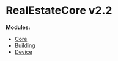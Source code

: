 # RealEstateCore v2.2

**Modules:**
* [Core](core.html)
* [Building](building/)
* [Device](device/)
